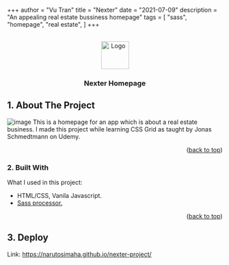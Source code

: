 +++
author = "Vu Tran"
title = "Nexter"
date = "2021-07-09"
description = "An appealing real estate bussiness homepage"
tags = [
    "sass",
    "homepage",
    "real estate",
]
+++

<div id="top"></div>


<!-- PROJECT LOGO -->
<br />
<div align="center">
  <a href="https://github.com/othneildrew/Best-README-Template">
    <img src="img/logo.png" alt="Logo" height="65">
  </a>

  <h3 align="center">Nexter Homepage</h3>

  
</div>




<!-- ABOUT THE PROJECT -->
## 1. About The Project

![image](https://user-images.githubusercontent.com/82920386/159165180-5c12ff3d-d6a6-4bd1-871b-321235983bb5.png)
This is a homepage for an app which is about a real estate business. I made this project while learning CSS Grid as taught by Jonas Schmedtmann on Udemy.

<p align="right">(<a href="#top">back to top</a>)</p>



### 2. Built With

What I used in this project:

* HTML/CSS, Vanila Javascript.
* [Sass processor.](https://sass-lang.com/)

<p align="right">(<a href="#top">back to top</a>)</p>



<!-- CONTACT -->
<!-- ## Contact

Your Name - [@your_twitter](https://twitter.com/your_username) - email@example.com

Project Link: [https://github.com/your_username/repo_name](https://github.com/your_username/repo_name)

<p align="right">(<a href="#top">back to top</a>)</p> -->



<!-- ACKNOWLEDGMENTS -->
## 3. Deploy
Link: https://narutosimaha.github.io/nexter-project/


